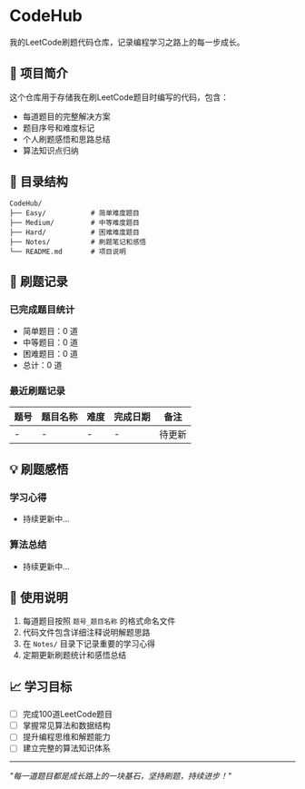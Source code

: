 # CodeHub

我的LeetCode刷题代码仓库，记录编程学习之路上的每一步成长。

## 📝 项目简介

这个仓库用于存储我在刷LeetCode题目时编写的代码，包含：
- 每道题目的完整解决方案
- 题目序号和难度标记
- 个人刷题感悟和思路总结
- 算法知识点归纳

## 📂 目录结构

```
CodeHub/
├── Easy/           # 简单难度题目
├── Medium/         # 中等难度题目
├── Hard/           # 困难难度题目
├── Notes/          # 刷题笔记和感悟
└── README.md       # 项目说明
```

## 🎯 刷题记录

### 已完成题目统计
- 简单题目：0 道
- 中等题目：0 道
- 困难题目：0 道
- 总计：0 道

### 最近刷题记录
| 题号 | 题目名称 | 难度 | 完成日期 | 备注 |
|------|----------|------|----------|------|
| - | - | - | - | 待更新 |

## 💡 刷题感悟

### 学习心得
- 持续更新中...

### 算法总结
- 持续更新中...

## 🚀 使用说明

1. 每道题目按照 `题号_题目名称` 的格式命名文件
2. 代码文件包含详细注释说明解题思路
3. 在 `Notes/` 目录下记录重要的学习心得
4. 定期更新刷题统计和感悟总结

## 📈 学习目标

- [ ] 完成100道LeetCode题目
- [ ] 掌握常见算法和数据结构
- [ ] 提升编程思维和解题能力
- [ ] 建立完整的算法知识体系

---

*"每一道题目都是成长路上的一块基石，坚持刷题，持续进步！"*
